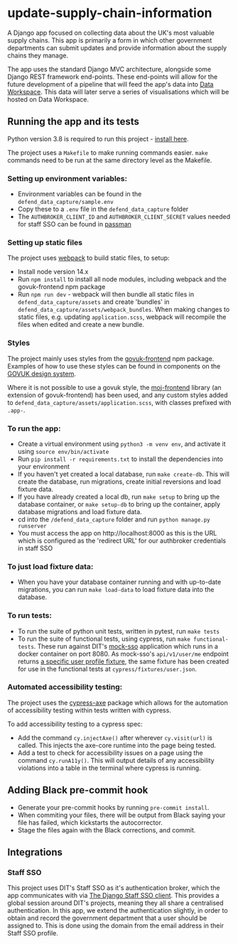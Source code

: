 # update-supply-chain-information

A Django app focused on collecting data about the UK's most valuable supply chains. This app is primarily a form in which other government departments can submit updates and provide information about the supply chains they manage. 

The app uses the standard Django MVC architecture, alongside some Django REST framework end-points. These end-points will allow for the future development of a pipeline that will feed the app's data into [Data Workspace](https://data.trade.gov.uk/). This data will later serve a series of visualisations which will be hosted on Data Workspace.

## Running the app and its tests

Python version 3.8 is required to run this project - [install here](https://www.python.org/downloads/release/python-380/).

The project uses a `Makefile` to make running commands easier. `make` commands need to be run at the same directory level as the Makefile.

### Setting up environment variables:
- Environment variables can be found in the `defend_data_capture/sample.env`
- Copy these to a `.env` file in the `defend_data_capture` folder
- The `AUTHBROKER_CLIENT_ID` and `AUTHBROKER_CLIENT_SECRET` values needed for staff SSO can be found in [passman](https://passman.ci.uktrade.digital/2fa/verify/?next=/secret/61f0a3bf-33f3-427e-8ade-cdee0c637031/)

### Setting up static files
The project uses [webpack](https://webpack.js.org/) to build static files, to setup:
- Install node version 14.x
- Run `npm install` to install all node modules, including webpack and the govuk-frontend npm package
- Run `npm run dev` - webpack will then bundle all static files in `defend_data_capture/assets` and create 'bundles' in `defend_data_capture/assets/webpack_bundles`. When making changes to static files, e.g. updating `application.scss`, webpack will recompile the files when edited and create a new bundle.

### Styles
The project mainly uses styles from the [govuk-frontend](https://github.com/alphagov/govuk-frontend) npm package. Examples of how to use these styles can be found in components on the [GOVUK design system](https://design-system.service.gov.uk/components/).

Where it is not possible to use a govuk style, the [moj-frontend](https://github.com/ministryofjustice/moj-frontend) library (an extension of govuk-frontend) has been used, and any custom styles added to `defend_data_capture/assets/application.scss`, with classes prefixed with `.app-`.

### To run the app:
- Create a virtual environment using `python3 -m venv env`, and activate it using `source env/bin/activate`
- Run `pip install -r requirements.txt` to install the dependencies into your environment
- If you haven't yet created a local database, run `make create-db`. This will create the database, run migrations, create  initial reversions and load fixture data.
- If you have already created a local db, run `make setup` to bring up the database container, or `make setup-db` to bring up the container, apply database migrations and load fixture data.
- cd into the `/defend_data_capture` folder and run `python manage.py runserver`
- You must access the app on http://localhost:8000 as this is the URL which is configured as the 'redirect URL' for our authbroker credentials in staff SSO

### To just load fixture data: 
- When you have your database container running and with up-to-date migrations, you can run `make load-data` to load fixture data into the database.

### To run tests:
- To run the suite of python unit tests, written in pytest, run `make tests`
- To run the suite of functional tests, using cypress, run `make functional-tests`. These run against DIT's [mock-sso](https://github.com/uktrade/mock-sso) application which runs in a docker container on port 8080. As mock-sso's `api/v1/user/me` endpoint returns [a specific user profile fixture](https://github.com/uktrade/mock-sso/blob/master/app/oauth/user.js#L51), the same fixture has been created for use in the functional tests at `cypress/fixtures/user.json`.

### Automated accessibility testing:
The project uses the [cypress-axe](https://github.com/component-driven/cypress-axe) package which allows for the automation of accessibility testing within tests written with cypress.

To add accessibility testing to a cypress spec:
- Add the command `cy.injectAxe()` after wherever `cy.visit(url)` is called. This injects the axe-core runtime into the page being tested.
- Add a test to check for accessibility issues on a page using the command `cy.runA11y()`. This will output details of any accessibility violations into a table in the terminal where cypress is running.

## Adding Black pre-commit hook

- Generate your pre-commit hooks by running `pre-commit install`.
- When commiting your files, there will be output from Black saying your file has failed, which kickstarts the autocorrector.
- Stage the files again with the Black corrections, and commit.  

## Integrations

### Staff SSO
This project uses DIT's Staff SSO as it's authentication broker, which the app communicates with via [The Django Staff SSO client](https://github.com/uktrade/django-staff-sso-client). This provides a global session around DIT's projects, meaning they all share a centralised authentication. In this app, we extend the authentication slightly, in order to obtain and record the government department that a user should be assigned to. This is done using the domain from the email address in their Staff SSO profile. 


